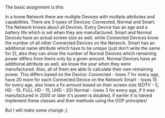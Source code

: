 The basic assignment is this:

In a home Network there are multiple Devices with multiple attributes and capabilities.
There are 3 types of Devices: Connected, Normal and Smart. The Network knows about all Devices.
Every Device has an age and a battery life which is set when they are manufactured.
Smart and Normal Devices have an actual screen size as well, while Connected Devices know the number of all other Connected Devices on the Network. Smart has an additional name attribute which have to be unique (just don’t write the same for 2), also they can show the number of Normal Devices which remaining power differs from theirs only by a given amount.
Normal Devices have an additional attribute as well, we know the year when they were manufactured.
Also, all of them are able to calculate their own remaining power.
This differs based on the Device: 
Connected - loses 7 for every age, have 20 more for each Connected Device on the Network 
Smart - loses 15 for every age, also loses a fix amount based on their screen size (EDTV - 5, HD - 10, FULL HD - 15, UHD - 20) 
Normal - loses 3 for every age, if it was manufactured in 2000 or later it's power is doubled, if earlier it is halved
Implement these classes and their methods using the OOP principles!
 
But I will make some change ;)
